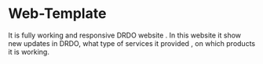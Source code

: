 # Web-Template
It is fully working and responsive  DRDO website . In this website it show new updates in DRDO, what type of services it provided , on which products it is working.
